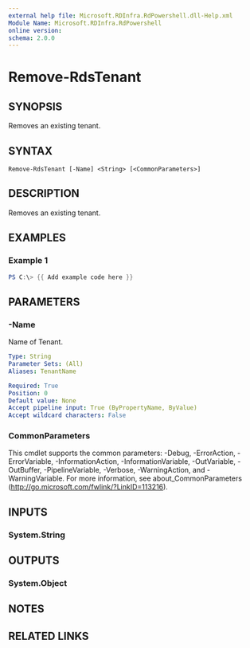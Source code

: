 ```yaml
---
external help file: Microsoft.RDInfra.RdPowershell.dll-Help.xml
Module Name: Microsoft.RDInfra.RdPowershell
online version:
schema: 2.0.0
---
```


# Remove-RdsTenant

## SYNOPSIS
Removes an existing tenant. 

## SYNTAX

```
Remove-RdsTenant [-Name] <String> [<CommonParameters>]
```

## DESCRIPTION
Removes an existing tenant. 

## EXAMPLES

### Example 1
```powershell
PS C:\> {{ Add example code here }}
```


## PARAMETERS

### -Name
Name of Tenant.

```yaml
Type: String
Parameter Sets: (All)
Aliases: TenantName

Required: True
Position: 0
Default value: None
Accept pipeline input: True (ByPropertyName, ByValue)
Accept wildcard characters: False
```

### CommonParameters
This cmdlet supports the common parameters: -Debug, -ErrorAction, -ErrorVariable, -InformationAction, -InformationVariable, -OutVariable, -OutBuffer, -PipelineVariable, -Verbose, -WarningAction, and -WarningVariable. For more information, see about_CommonParameters (http://go.microsoft.com/fwlink/?LinkID=113216).

## INPUTS

### System.String

## OUTPUTS

### System.Object
## NOTES

## RELATED LINKS
